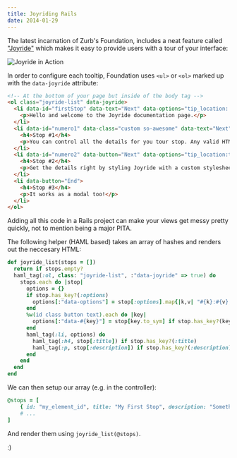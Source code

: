 ```yaml
---
title: Joyriding Rails
date: 2014-01-29
---
```


The latest incarnation of Zurb's Foundation, includes a neat feature called ["Joyride"](http://foundation.zurb.com/docs/components/joyride.html) which makes it easy to provide users with a tour of your interface:

![Joyride in Action](http:///dl.dropboxusercontent.com/u/10170977/joyride_example.png)

In order to configure each tooltip, Foundation uses `<ul>` or `<ol>` marked up with the `data-joyride` attribute:

```html
<!-- At the bottom of your page but inside of the body tag -->
<ol class="joyride-list" data-joyride>
  <li data-id="firstStop" data-text="Next" data-options="tip_location: top">
    <p>Hello and welcome to the Joyride documentation page.</p>
  </li>
  <li data-id="numero1" data-class="custom so-awesome" data-text="Next">
    <h4>Stop #1</h4>
    <p>You can control all the details for you tour stop. Any valid HTML will work inside of Joyride.</p>
  </li>
  <li data-id="numero2" data-button="Next" data-options="tip_location:top;tip_animation:fade">
    <h4>Stop #2</h4>
    <p>Get the details right by styling Joyride with a custom stylesheet!</p>
  </li>
  <li data-button="End">
    <h4>Stop #3</h4>
    <p>It works as a modal too!</p>
  </li>
</ol>
```

Adding all this code in a Rails project can make your views get messy pretty quickly, not to mention being a major PITA.

The following helper (HAML based) takes an array of hashes and renders out the neccesary HTML:

```ruby
def joyride_list(stops = [])
  return if stops.empty?
  haml_tag(:ol, class: "joyride-list", :"data-joyride" => true) do
    stops.each do |stop|
      options = {}
      if stop.has_key?(:options)
        options[:"data-options"] = stop[:options].map{|k,v| "#{k}:#{v};"}.join
      end
      %w(id class button text).each do |key|
        options[:"data-#{key}"] = stop[key.to_sym] if stop.has_key?(key.to_sym)
      end
      haml_tag(:li, options) do
        haml_tag(:h4, stop[:title]) if stop.has_key?(:title)
        haml_tag(:p, stop[:description]) if stop.has_key?(:description)
      end
    end
  end
end
```
We can then setup our array (e.g. in the controller):

```ruby
@stops = [
	{ id: "my_element_id", title: "My First Stop", description: "Something really interesting here..", options: { tip_location: "bottom" } }
	# ...
]
```

And render them using `joyride_list(@stops)`.

:)
 	  